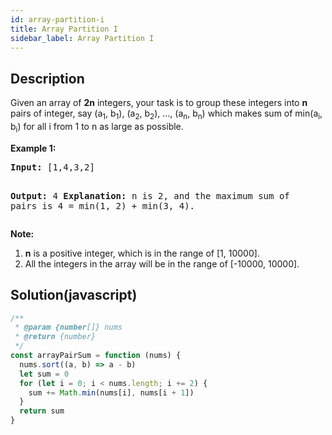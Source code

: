```yaml
---
id: array-partition-i
title: Array Partition I
sidebar_label: Array Partition I
---
```

## Description
<div class="description">
<p>
Given an array of <b>2n</b> integers, your task is to group these integers into <b>n</b> pairs of integer, say (a<sub>1</sub>, b<sub>1</sub>), (a<sub>2</sub>, b<sub>2</sub>), ..., (a<sub>n</sub>, b<sub>n</sub>) which makes sum of min(a<sub>i</sub>, b<sub>i</sub>) for all i from 1 to n as large as possible.
</p>

<p><b>Example 1:</b><br />
<pre>
<b>Input:</b> [1,4,3,2]

<b>Output:</b> 4
<b>Explanation:</b> n is 2, and the maximum sum of pairs is 4 = min(1, 2) + min(3, 4).
</pre>
</p>

<p><b>Note:</b><br>
<ol>
<li><b>n</b> is a positive integer, which is in the range of [1, 10000].</li>
<li>All the integers in the array will be in the range of [-10000, 10000].</li>
</ol>
</p>
</div>

## Solution(javascript)
```javascript
/**
 * @param {number[]} nums
 * @return {number}
 */
const arrayPairSum = function (nums) {
  nums.sort((a, b) => a - b)
  let sum = 0
  for (let i = 0; i < nums.length; i += 2) {
    sum += Math.min(nums[i], nums[i + 1])
  }
  return sum
}
```